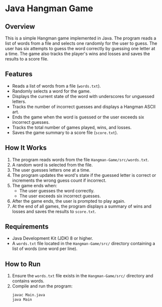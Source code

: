# Java Hangman Game

## Overview
This is a simple Hangman game implemented in Java. The program reads a list of words from a file and selects one randomly for the user to guess. The user has six attempts to guess the word correctly by guessing one letter at a time. The game also tracks the player's wins and losses and saves the results to a score file.

## Features
- Reads a list of words from a file (`words.txt`).
- Randomly selects a word for the game.
- Displays the current state of the word with underscores for unguessed letters.
- Tracks the number of incorrect guesses and displays a Hangman ASCII art.
- Ends the game when the word is guessed or the user exceeds six incorrect guesses.
- Tracks the total number of games played, wins, and losses.
- Saves the game summary to a score file (`score.txt`).

## How It Works
1. The program reads words from the file `Hangman-Game/src/words.txt`.
2. A random word is selected from the file.
3. The user guesses letters one at a time.
4. The program updates the word's state if the guessed letter is correct or increments the wrong guess count if incorrect.
5. The game ends when:
   - The user guesses the word correctly.
   - The user exceeds six incorrect guesses.
6. After the game ends, the user is prompted to play again.
7. At the end of all games, the program displays a summary of wins and losses and saves the results to `score.txt`.

## Requirements
- Java Development Kit (JDK) 8 or higher.
- A `words.txt` file located in the `Hangman-Game/src/` directory containing a list of words (one word per line).

## How to Run
1. Ensure the `words.txt` file exists in the `Hangman-Game/src/` directory and contains words.
2. Compile and run the program:
   ```bash
   javac Main.java
   java Main